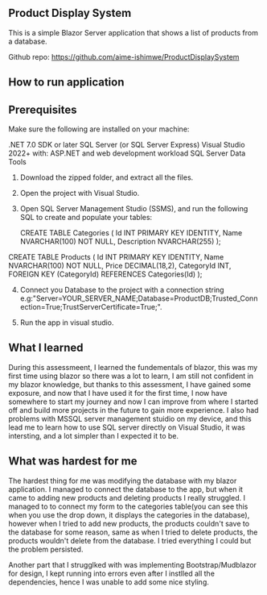 ## Product Display System
This is a simple Blazor Server application that shows a list of products from a database. 

Github repo: https://github.com/aime-ishimwe/ProductDisplaySystem
## How to run application

## Prerequisites
Make sure the following are installed on your machine:

.NET 7.0 SDK or later
SQL Server (or SQL Server Express)
Visual Studio 2022+ with:
  ASP.NET and web development workload
  SQL Server Data Tools

 1. Download the zipped folder, and extract all the files.
 2. Open the project with Visual Studio. 
 3. Open SQL Server Management Studio (SSMS), and run the following SQL to create and populate your tables:
    
     CREATE TABLE Categories (
    Id INT PRIMARY KEY IDENTITY,
    Name NVARCHAR(100) NOT NULL,
    Description NVARCHAR(255)
);

CREATE TABLE Products (
    Id INT PRIMARY KEY IDENTITY,
    Name NVARCHAR(100) NOT NULL,
    Price DECIMAL(18,2),
    CategoryId INT,
    FOREIGN KEY (CategoryId) REFERENCES Categories(Id)
);

4. Connect you Database to the project with a connection string e.g:"Server=YOUR_SERVER_NAME;Database=ProductDB;Trusted_Connection=True;TrustServerCertificate=True;".
   
6. Run the app in visual studio.


## What I learned
During this assessmeent, I learned the fundementals of blazor, this was my first time using blazor so there was a lot to learn, I am still not confident in my blazor knowledge, but thanks to this 
assessment, I have gained some exposure, and now that I have used it for the first time, I now have somewhere to start my journey and now I can improve from where I started off and build 
more projects in the future to gain more experience. I also had problems with MSSQL server management stuidio on my device, and this lead me to learn how to use SQL server directly on Visual Studio,
it was intersting, and a lot simpler than I expected it to be.


## What was hardest for me
The hardest thing for me was modifying the database with my blazor application. I managed to connect the database to the app, but when it came to adding new products and deleting products I really struggled.
I managed to to connect my form to the categories table(you can see this when you use the drop down, it displays the categories in the database), however when I tried to add new products, 
the products couldn't save to the database for some reason, same as when I tried to delete products, the products wouldn't delete from the database. I tried everything I could but the problem persisted.

Another part that I strugglked with was implementing Bootstrap/Mudblazor for design, I kept running into errors even after I instlled all the dependencies, hence I was unable to add some nice styling.
